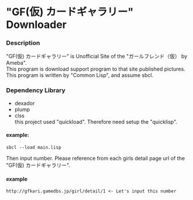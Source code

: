 # "GF(仮) カードギャラリー" Downloader

### Description
"GF(仮) カードギャラリー" is Unofficial Site of the "ガールフレンド（仮） by Ameba".  
This program is download support program to that site published pictures.  
This program is written by "Common Lisp", and assume sbcl.

### Dependency Library
- dexador
- plump
- clss  
this project used "quickload". Therefore need setup the "quicklisp".
#### example:
```
sbcl --load main.lisp
```
Then input number. Please reference from each girls detail page url of the "GF(仮) カードギャラリー".
#### example
```
http://gfkari.gamedbs.jp/girl/detail/1 <- Let's input this number
```
